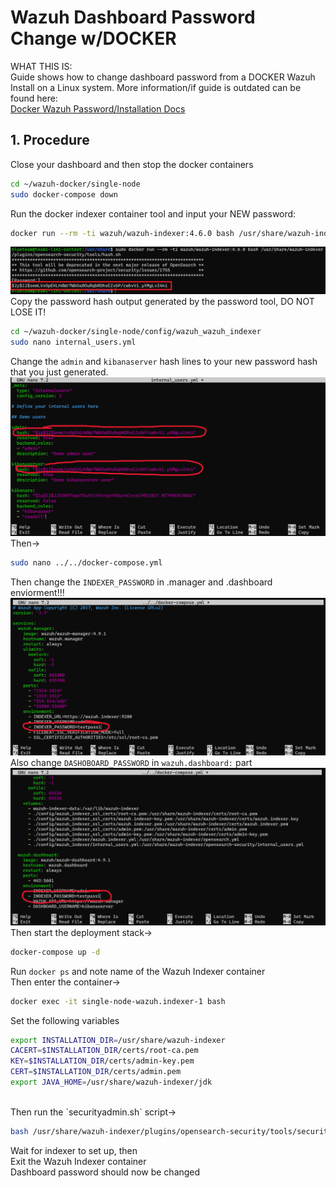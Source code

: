 # Wazuh Dashboard Password Change w/DOCKER

WHAT THIS IS:  
Guide shows how to change dashboard password from a DOCKER Wazuh Install on a Linux system. More information/if guide is outdated can be found here:  
[Docker Wazuh Password/Installation Docs](https://documentation.wazuh.com/current/deployment-options/docker/wazuh-container.html#change-pwd-existing-usr)  


## 1. Procedure

Close your dashboard and then stop the docker containers  

```bash
cd ~/wazuh-docker/single-node
sudo docker-compose down
```

Run the docker indexer container tool and input your NEW password:  

```bash
docker run --rm -ti wazuh/wazuh-indexer:4.6.0 bash /usr/share/wazuh-indexer/plugins/opensearch-security/tools/hash.sh
```
![Image of hash output](../Images/image9.png) 
Copy the password hash output generated by the password tool, DO NOT LOSE IT!

```bash
cd ~/wazuh-docker/single-node/config/wazuh_wazuh_indexer
sudo nano internal_users.yml
```

Change the `admin` and `kibanaserver` hash lines to your new password hash that you just generated. 
![Image of hash input](../Images/image10.png)  
Then->  

```bash
sudo nano ../../docker-compose.yml
```

Then change the `INDEXER_PASSWORD` in .manager and .dashboard enviorment!!! 
![Image of docker compose](../Images/image11.png)   
Also change `DASHOBOARD_PASSWORD` in `wazuh.dashboard:` part  
![Image of docker compose](../Images/image12.png) 
Then start the deployment stack->

```bash
docker-compose up -d
```

Run `docker ps` and note name of the Wazuh Indexer container\
Then enter the container->

```bash
docker exec -it single-node-wazuh.indexer-1 bash
```

Set the following variables
```bash
export INSTALLATION_DIR=/usr/share/wazuh-indexer
CACERT=$INSTALLATION_DIR/certs/root-ca.pem
KEY=$INSTALLATION_DIR/certs/admin-key.pem
CERT=$INSTALLATION_DIR/certs/admin.pem
export JAVA_HOME=/usr/share/wazuh-indexer/jdk
```

<br>
Then run the `securityadmin.sh` script->

```bash
bash /usr/share/wazuh-indexer/plugins/opensearch-security/tools/securityadmin.sh -cd /usr/share/wazuh-indexer/opensearch-security/ -nhnv -cacert  $CACERT -cert $CERT -key $KEY -p 9200 -icl
```
Wait for indexer to set up, then    
Exit the Wazuh Indexer container  
Dashboard password should now be changed
